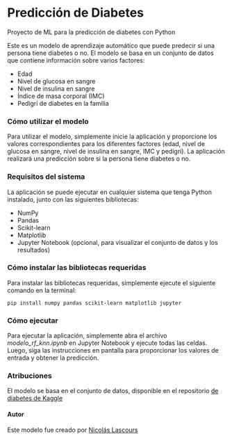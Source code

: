 # Predicción de Diabetes
Proyecto de ML para la predicción de diabetes con Python

Este es un modelo de aprendizaje automático que puede predecir si una persona tiene diabetes o no. El modelo se basa en un conjunto de datos que contiene información sobre varios factores:
- Edad
- Nivel de glucosa en sangre
- Nivel de insulina en sangre
- Índice de masa corporal (IMC)
- Pedigrí de diabetes en la familia


### Cómo utilizar el modelo

Para utilizar el modelo, simplemente inicie la aplicación y proporcione los valores correspondientes para los diferentes factores (edad, nivel de glucosa en sangre, nivel de insulina en sangre, IMC y pedigrí). La aplicación realizará una predicción sobre si la persona tiene diabetes o no.

### Requisitos del sistema

La aplicación se puede ejecutar en cualquier sistema que tenga Python instalado, junto con las siguientes bibliotecas:
- NumPy 
- Pandas 
- Scikit-learn 
- Matplotlib 
- Jupyter Notebook (opcional, para visualizar el conjunto de datos y los resultados)

### Cómo instalar las bibliotecas requeridas
Para instalar las bibliotecas requeridas, simplemente ejecute el siguiente comando en la terminal:


`pip install numpy pandas scikit-learn matplotlib jupyter`


### Cómo ejecutar

Para ejecutar la aplicación, simplemente abra el archivo *modelo_rf_knn.ipynb* en Jupyter Notebook y ejecute todas las celdas. Luego, siga las instrucciones en pantalla para proporcionar los valores de entrada y obtener la predicción.

### Atribuciones

El modelo se basa en el conjunto de datos, disponible en el repositorio
[de diabetes de Kaggle](www.kaggle.com/datasets/mathchi/diabetes-data-set)

#### Autor

Este modelo fue creado por [Nicolás Lascours](https://www.linkedin.com/in/nicol%C3%A1s-lascours/)
